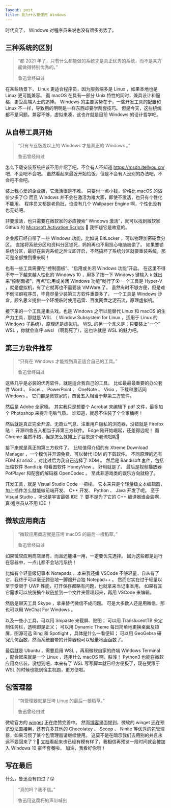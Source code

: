 ```yaml
---
layout: post
title: 我为什么要使用 Windows
---
```


时代变了， Windows 对程序员来说也没有很多劣势了。

## 三种系统的区别

> “都 2021 年了，只有什么都能做的系统才是真正优秀的系统，而不是某方面做得特别优秀的。”
> <footer>鲁迅曾经曰过</footer>

在某些场景下， Linux 更适合程序员，因为服务端多是 Linux ，如果本地也是 Linux 更可能兼容。
而 macOS 在具有一部分 Unix 特性的同时，兼具设计和逼格，更受高端人士的追捧。
Windows 的主要劣势在于，一些开发工具的配置和 Linux 不一样，导致用的明明是一样东西却要学两套技巧。
但是今天，这些统统都不是问题。兼容不够，虚拟来凑，这也许就是目前 Windows 的设计哲学吧。

## 从自带工具开始

> “只有专业版或以上的 Windows 才是真正的 Windows 。”
> <footer>鲁迅曾经曰过</footer>

怎么下载安装系统应该不用介绍了吧，不会有人不知道 https://msdn.itellyou.cn/ 吧，不会吧不会吧。
虽然看起来最近开始恰饭，但是不会有人没别的办法吧，不会吧不会吧。

装上我心爱的企业版，它激活很是不难。
只要付一点小钱，价格比 macOS 的溢价少多了😏
而且 Windows 并不会在激活为难大家，即使不激活，也只有个性化不能用。
程序员又都是老色批，谁没有几个 Wallpaper Engine 啊，个性化没有也无妨吧。

非要激活，也只需要在微软家的必应搜索“ Windows 激活”，就可以找到微软家 Github 的 [Microsoft Activation Scripts](https://github.com/massgravel/Microsoft-Activation-Scripts) 🤭
我怀疑它是故意的。

企业版已经自带了一些 Windows 功能，比如说 BitLocker ，可以物理加密硬盘分区。
直接将系统分区和资料分区锁死，妈妈再也不用担心电脑被偷了。
如果要锁系统分区，最好在装完系统之后立即开启，不然搞坏了系统分区就要重装系统，那可是全部推倒重来啊！

也有一些工具需要在“控制面板”、“启用或关闭 Windows 功能”开启。
在这里不得不夸一下越来越人性化的 Windows 10 ，用多了按一下 Windows 键输入 `k` 就出来“控制面板”，再点“启用或关闭 Windows 功能”就行了😲
一个工具是 Hyper-V ，就是虚拟机，有了它就再也不需要装 VMWare 了。
虽然有时不够方便，但是难不倒洁癖程序员，毕竟尽量少装第三方软件重要多了。
一个工具是 Windows 沙盒，顾名思义提供一个环境临时使用迅雷、百度网盘之泥石流，原理虚拟机。

接下来的一个工具是重头戏，也是 Windows 之所以能替代 Linux 和 macOS 的生产力工具，那就是 WSL （ Window Subsystem for Linux ，适用于 Linux 的 Windows 子系统），原理还是虚拟机。
WSL 的另一个含义是：只要装上“一个” WSL ，你就会直呼 awsl （啊我死了），这也许就是 WSL 的魅力吧。

## 第三方软件推荐

> “只有在 Windows 才能找到真正适合自己的工具。”
> <footer>鲁迅曾经曰过</footer>

这些几乎是必装的优秀软件，就是适合我自己的工具。
比如最最最重要的办公套件 Word 、 Excel 、 PowerPoint 、 OneNote 、 Visio ，下载和激活同 Windows 。
它们都是微软家的，四舍五入相当于非第三方软件。

然后是 Adobe 全家桶。
其实我只是想要个 Acrobat 来编辑下 pdf 文件，最多加个 Photoshop 来提升电脑气质。
谁知道，就忍不住装了个全家桶呢！

然后就是真正完全开源、无商业气息、注重用户隐私的浏览器，没错就是 Firefox 哒！
开源四舍五入相当于非第三方软件。
Edge 刚开始崛起，还差得远呢！
而 Chrome 虽然不错，但是怎么就摊上了谷歌这个老流氓呢🤪

接下来就是真正的第三方软件了。
比较值得介绍的有 Xtreme Download Manager ，一个模仿并开源免费、可以替代 IDM 的下载软件。
不同原理的还有 FDM 和 aria2 ，对比过后为我自己选择了 XDM 。
然后是 Bandisoft 套件，包括压缩软件 Bandizip 和看图软件 HoneyView 。
好用就是了。
最后是视频播放器 PotPlayer 和配套的解码器 OpenCodec 。
至此非游戏类的娱乐方向就稳了。

开发工具，就是 Visual Studio Code 一把梭。
它本来只是个轻量级文本编辑器，加上插件怎么就能做前端开发、 C++ 开发、 Python 、 Java 开发了呢。
至于 Visual Studio ，听说是宇宙最强 IDE ？
要不是为了它的 C++ 编译器谁会装啊，真·程序员从不用 IDE ！

## 微软应用商店

> “微软应用商店就是压垮 macOS 的最后一根稻草。”
> <footer>鲁迅曾经曰过</footer>

如果微软应用商店里有，而且还能堪一用，一定要优先选择。
因为这些都是运行在容器中，一点儿都不会玷污系统！

比如有个轻量级记事本 Notepads ，本来我还嫌 VSCode 不够轻量，自从有了它，我终于可以毫无顾忌地一脚踢开台独 Notepad++ 。
然而它实在过于轻量以至于受限于 UWP 性能，打开保存都略有问题，也就拿来当记事本用。
如果有其它需求可以统统搞个软链接到一个文件夹管理起来，再用 VSCode 来编辑。

然后是聊天工具 Skype ，拿来替代微信不成问题。
可是大多数人还是用微信，那也可以用 WeChat For Windows 。

以及一些小工具，可以用 Snipaste 来截屏、贴图；
可以用 TranslucentTB 来定制任务栏，透明即是正义；
可以用 Dynamic Theme 每日简单地更换桌面及锁屏，图源可选 Bing 和 Spotlight ，具体是什么一看便知；
可以用 GeoGebra 研究几何函数，然而系统自带的计算器也可以轻量地画函数了。

最后就是 Ubuntu ，需要启用 WSL ，再用微软自家的终端 Windows Terminal ，配合起来就是一个 Linux ，还用什么 macOS 啊，肤浅！
Python3 也能在微软应用商店装，没想到吧，本来有了 WSL 写写脚本就已经方便极了，现在受限于 WSL 的时候也能到宿主机跑，更方便啦。

## 包管理器

> “包管理器就是压垮 Linux 的最后一根稻草。”
> <footer>鲁迅曾经曰过</footer>

微软官方的 [winget](https://github.com/microsoft/winget-cli) 正在绝赞完善中。
然而[博客](https://devblogs.microsoft.com/commandline/windows-package-manager-preview/)里面提到，微软的 winget 还在预览没法直接用，还有许多其他的 Chocolatey 、 Scoop 、 Ninite 等优秀的包管理器，如果习惯了某个包管理器请继续使用。
这莫不是在暗示我们去用别的并且永远不要回来了？🤣
[文档](https://docs.microsoft.com/en-us/windows/package-manager/)看起来也已经有模有样了，我相信再预览一段时间就会被加入 Windows 10 豪华套餐啦。
加油，我看好你哦！

## 写在最后

什么，鲁迅没有曰过？😲

> “真的吗？我不信。”
> <footer>鲁迅用这腐朽的声带喊出</footer>